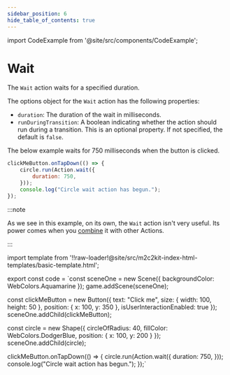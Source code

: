 ```yaml
---
sidebar_position: 6
hide_table_of_contents: true
---
```


import CodeExample from '@site/src/components/CodeExample';

# Wait

The `Wait` action waits for a specified duration.

The options object for the `Wait` action has the following properties:

- `duration`: The duration of the wait in milliseconds.
- `runDuringTransition`: A boolean indicating whether the action should run during a transition. This is an optional property. If not specified, the default is `false`.

The below example waits for 750 milliseconds when the button is clicked.

```js
clickMeButton.onTapDown(() => {
    circle.run(Action.wait({
        duration: 750,
    }));
    console.log("Circle wait action has begun.");
});
```

:::note

As we see in this example, on its own, the `Wait` action isn't very useful. Its power comes when you [combine](./combining-actions.md) it with other Actions.

:::

import template from '!!raw-loader!@site/src/m2c2kit-index-html-templates/basic-template.html';

export const code = `const sceneOne = new Scene({ backgroundColor: WebColors.Aquamarine });
game.addScene(sceneOne);
 
const clickMeButton = new Button({
    text: "Click me",
    size: { width: 100, height: 50 },
    position: { x: 100, y: 350 },
    isUserInteractionEnabled: true
});
sceneOne.addChild(clickMeButton);
 
const circle = new Shape({
    circleOfRadius: 40,
    fillColor: WebColors.DodgerBlue,
    position: { x: 100, y: 200 }
});
sceneOne.addChild(circle);
 
clickMeButton.onTapDown(() => {
    circle.run(Action.wait({
        duration: 750,
    }));
    console.log("Circle wait action has begun.");
});`

<CodeExample code={code} template={template} console="true"/>